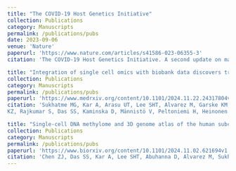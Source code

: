 ```yaml
---
title: "The COVID-19 Host Genetics Initiative"
collection: Publications
category: Manuscripts
permalink: /publications/pubs
date: 2023-09-06
venue: 'Nature'
paperurl: 'https://www.nature.com/articles/s41586-023-06355-3'
citation: 'The COVID-19 Host Genetics Initiative. A second update on mapping the human genetic architecture of COVID- 19. Nature 621, E7–E26 (2023). PMID: 37674002'

title: "Integration of single cell omics with biobank data discovers trans effects of SREBF1 abdominal obesity risk variants on adipocyte expression of more than 100 genes"
collection: Publications
category: Manuscripts
permalink: /publications/pubs
paperurl: 'https://www.medrxiv.org/content/10.1101/2024.11.22.24317804v1'
citation: 'Sukhatme MG, Kar A, Arasu UT, Lee SHT, Alvarez M, Garske KM, Gelev
KZ, Rajkumar S, Das SS, Kaminska D, Männistö V, Peltoniemi H, Heinonen S, Säiläkivi U, Saarinen T, Juuti A, Pietiläinen KH, Pihlajamäki J, Kaikkonen MU, Pajukanta P. Integration of single-cell omics with biobank data discovers trans eﬀects of SREBF1 abdominal obesity risk variants on adipocyte expression of more than 100 genes. Under review, Nature Communications. PMID: 39606332'

title: "Single-cell DNA methylome and 3D genome atlas of the human subcutaneous adipose tissue"
collection: Publications
category: Manuscripts
permalink: /publications/pubs
paperurl: 'https://www.biorxiv.org/content/10.1101/2024.11.02.621694v1'
citation: 'Chen ZJ, Das SS, Kar A, Lee SHT, Abuhanna D, Alvarez M, Sukhatme MG, Gelev KZ, Heﬀel MG, Zhang Yi, Avram O, Rahmani E, Sankararaman S, Heionen S, Peltoniemi H, Halperin E, Pietiläinen KH, Luo C, Pajukanta P. Single-cell DNA methylome and 3D genome atlas of the human subcutaneous adipose tissue. Under review, Nature Genetics. PMID: 39554055'
---
```

